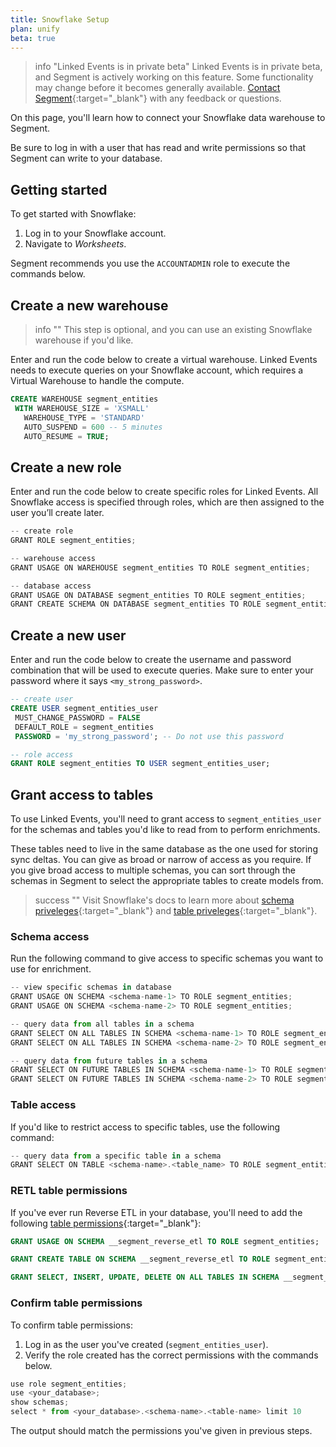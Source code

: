 ```yaml
---
title: Snowflake Setup
plan: unify
beta: true
---
```


> info "Linked Events is in private beta"
> Linked Events is in private beta, and Segment is actively working on this feature. Some functionality may change before it becomes generally available. [Contact Segment](https://segment.com/help/contact/){:target="_blank"} with any feedback or questions.

On this page, you'll learn how to connect your Snowflake data warehouse to Segment.

Be sure to log in with a user that has read and write permissions so that Segment can write to your database. 


## Getting started 

To get started with Snowflake:

1. Log in to your Snowflake account.
2. Navigate to *Worksheets*.

Segment recommends you use the `ACCOUNTADMIN` role to execute the commands below.

## Create a new warehouse

> info ""
> This step is optional, and you can use an existing Snowflake warehouse if you'd like. 

Enter and run the code below to create a virtual warehouse. Linked Events needs to execute queries on your Snowflake account, which requires a Virtual Warehouse to handle the compute. 

   ```sql
   CREATE WAREHOUSE segment_entities
    WITH WAREHOUSE_SIZE = 'XSMALL'
      WAREHOUSE_TYPE = 'STANDARD'
      AUTO_SUSPEND = 600 -- 5 minutes
      AUTO_RESUME = TRUE;
   ```
   
## Create a new role 

Enter and run the code below to create specific roles for Linked Events. All Snowflake access is specified through roles, which are then assigned to the user you’ll create later.

   ```ts
   -- create role
   GRANT ROLE segment_entities;

   -- warehouse access
   GRANT USAGE ON WAREHOUSE segment_entities TO ROLE segment_entities;

   -- database access
   GRANT USAGE ON DATABASE segment_entities TO ROLE segment_entities;
   GRANT CREATE SCHEMA ON DATABASE segment_entities TO ROLE segment_entities;
   ```

## Create a new user 

Enter and run the code below to create the username and password combination that will be used to execute queries. Make sure to enter your password where it says `<my_strong_password>`.

   ```sql
   -- create user
   CREATE USER segment_entities_user
    MUST_CHANGE_PASSWORD = FALSE
    DEFAULT_ROLE = segment_entities
    PASSWORD = 'my_strong_password'; -- Do not use this password

   -- role access
   GRANT ROLE segment_entities TO USER segment_entities_user;
   ```

## Grant access to tables

To use Linked Events, you'll need to grant access to `segment_entities_user` for the schemas and tables you'd like to read from to perform enrichments. 

These tables need to live in the same database as the one used for storing sync deltas. You can give as broad or narrow of access as you require. If you give broad access to multiple schemas, you can sort through the schemas in Segment to select the appropriate tables to create models from.

> success ""
> Visit Snowflake's docs to learn more about [schema priveleges](https://docs.snowflake.com/en/user-guide/security-access-control-privileges#schema-privileges){:target="_blank"} and [table priveleges](https://docs.snowflake.com/en/user-guide/security-access-control-privileges#table-privileges){:target="_blank"}. 

### Schema access

Run the following command to give access to specific schemas you want to use for enrichment.

```ts
-- view specific schemas in database
GRANT USAGE ON SCHEMA <schema-name-1> TO ROLE segment_entities;
GRANT USAGE ON SCHEMA <schema-name-2> TO ROLE segment_entities;

-- query data from all tables in a schema
GRANT SELECT ON ALL TABLES IN SCHEMA <schema-name-1> TO ROLE segment_entities;
GRANT SELECT ON ALL TABLES IN SCHEMA <schema-name-2> TO ROLE segment_entities;

-- query data from future tables in a schema
GRANT SELECT ON FUTURE TABLES IN SCHEMA <schema-name-1> TO ROLE segment_entities;
GRANT SELECT ON FUTURE TABLES IN SCHEMA <schema-name-2> TO ROLE segment_entities;
```

### Table access

If you'd like to restrict access to specific tables, use the following command:

```ts
-- query data from a specific table in a schema 
GRANT SELECT ON TABLE <schema-name>.<table_name> TO ROLE segment_entities;
```

### RETL table permissions

If you've ever run Reverse ETL in your database, you'll need to add the following [table permissions](https://docs.snowflake.com/en/user-guide/security-access-control-privileges#table-privileges){:target="_blank"}:

```sql
GRANT USAGE ON SCHEMA __segment_reverse_etl TO ROLE segment_entities;

GRANT CREATE TABLE ON SCHEMA __segment_reverse_etl TO ROLE segment_entities;

GRANT SELECT, INSERT, UPDATE, DELETE ON ALL TABLES IN SCHEMA __segment_reverse_etl TO ROLE segment_entities;
```

### Confirm table permissions

To confirm table permissions:
1. Log in as the user you've created (`segment_entities_user`).
2. Verify the role created has the correct permissions with the commands below.

```ts
use role segment_entities;
use <your_database>;
show schemas;
select * from <your_database>.<schema-name>.<table-name> limit 10
```

The output should match the permissions you've given in previous steps.
